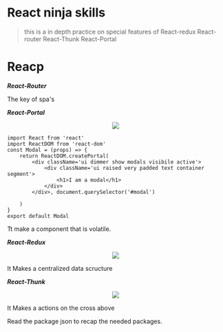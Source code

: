 # React ninja skills
>this is a in depth practice on special features of React-redux React-router React-Thunk React-Portal

# Reacp

***React-Router***

The key of spa's

***React-Portal***

<p align="center">
    <img src="https://fr.screenja.com/static/img/thumbs/portal-1-normal-636.png">
</p>

```
import React from 'react'
import ReactDOM from 'react-dom'
const Modal = (props) => {
    return ReactDOM.createPortal(
        <div className='ui dimmer show modals visibile active'>
            <div className='ui raised very padded text container segment'>
                <h1>I am a modal</h1>
            </div>
        </div>, document.querySelector('#modal')

    )
}
export default Modal
```

Tt make a component that is volatile.

***React-Redux***

<p align="center">
    <img src="https://static.javatpoint.com/tutorial/reactjs/images/react-redux-architecture.png">
</p>

It Makes a centralized data scructure

***React-Thunk***

<p align="center">
    <img src="https://res.cloudinary.com/duydvdaxd/image/upload/v1584462571/Vue-Sprint/REACTREDUX_yuqodr.png">
</p>

It Makes a actions on the cross above

Read the package json to recap the needed packages.
